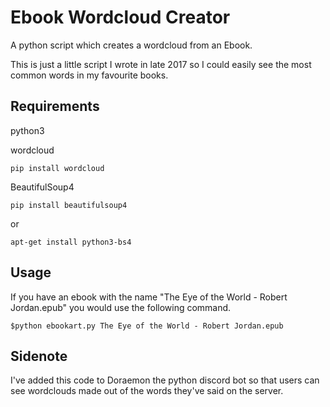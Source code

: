 # Ebook Wordcloud Creator

A python script which creates a wordcloud from an Ebook.

This is just a little script I wrote in late 2017 so I could easily see the most common words in my favourite books.

## Requirements

python3

wordcloud

`pip install wordcloud`

BeautifulSoup4

`pip install beautifulsoup4`

or

`apt-get install python3-bs4`

## Usage

If you have an ebook with the name "The Eye of the World - Robert Jordan.epub" you would use the following command.

`$python ebookart.py The Eye of the World - Robert Jordan.epub`

## Sidenote

I've added this code to Doraemon the python discord bot so that users can see wordclouds made out of the words they've said on the server.
